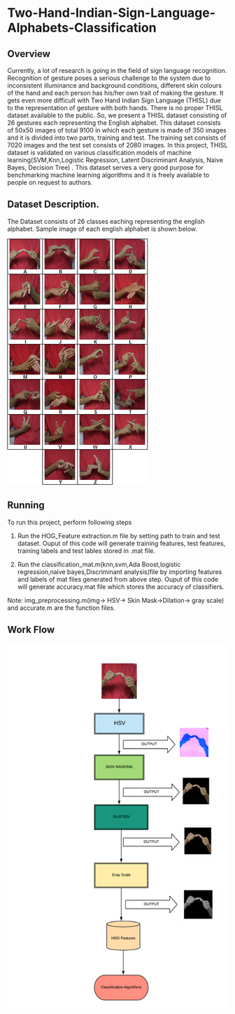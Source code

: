 # Two-Hand-Indian-Sign-Language-Alphabets-Classification

## Overview

Currently, a lot of research is going in the field of sign language recognition. Recognition of gesture poses a serious challenge to the system due to inconsistent illuminance and background conditions, different skin colours of the hand and each person has his/her own trait of making the gesture. It gets even more difficult with Two Hand Indian Sign Language (THISL) due to the representation of gesture with both hands. There is no proper THISL dataset available to the public. So, we present a THISL dataset consisting of 26 gestures each representing the English alphabet. This dataset consists of 50x50 images of total 9100 in which each gesture is made of 350 images and it is divided into two parts, training and test. The training set consists of 7020 images and the test set consists of 2080 images. In this project, THISL dataset is validated on various classification models of machine learning(SVM,Knn,Logistic Regression, Latent Discriminant Analysis, Naive Bayes, Decision Tree)  . This dataset serves a very good purpose for benchmarking machine learning algorithms and it is freely available to people on request to authors.


## Dataset Description.

The Dataset consists of 26 classes eaching representing the english alphabet. Sample image of each english alphabet is shown below.

<img src = "handcollage.png">

## Running 
To run this project, perform following steps

1. Run the HOG_Feature extraction.m file by setting path to train and test dataset. Ouput of this code will generate training features, test features, training labels and test lables stored in .mat file.

2. Run the classification_mat.m(knn,svm,Ada Boost,logistic regression,naive bayes,Discriminant analysis)file by importing features and labels of mat files generated from above step. Ouput of this code will generate accuracy.mat file which stores the accuracy of classifiers. 

Note: img_preprocessing.m(img-> HSV-> Skin Mask->Dilation-> gray scale) and accurate.m are the function files.

## Work Flow

<img src = "Flow chart.png">
